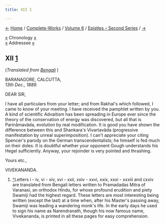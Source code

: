 ```yaml
---
title: XII 1

---
```

<div>

[←](011_sir.htm) [Home](../../../index.htm) /
[Complete-Works](../../complete_works.htm) / [Volume
6](../volume_6_contents.htm) / [Epistles – Second
Series](epistles_second_series_contents.htm) / [→](013_sir.htm)

  

[«](011_sir.htm) Chronology
[»](../../volume_7/epistles_third_series/01_sir.htm)  
[«](011_sir.htm) Addressee [»](013_sir.htm)

## XII [1](#fn1)

(*Translated from [Bengali](b6016e6012.pdf)* )

BARANAGORE, CALCUTTA,  
*13th Dec., 1889.*

DEAR SIR,

I have all particulars from your letter; and from Rakhal's which
followed, I came to know of your meeting. I have received the pamphlet
written by you. A kind of scientific Advaitism has been spreading in
Europe ever since the theory of the conservation of energy was
discovered, but all that is Parinâmavâda, evolution by real
modification. It is good you have shown the difference between this and
Shankara's Vivartavâda (progressive manifestation by unreal
superimposition). I can't appreciate your citing Spencer's parody on the
German transcendentalists; he himself is fed much on their doles. It is
doubtful whether your opponent Gough understands his Hegel sufficiently.
Anyway, your rejoinder is very pointed and thrashing. 

Yours etc.,

VIVEKANANDA.

1.  [^](#txt1)Letters i - iv, vi - xiv, xvi - xxii, xxiv - xxvi, xxix,
    xxxi - xxxiii and cxxiv are translated from Bengali letters written
    to Pramadadas Mitra of Varanasi, an orthodox Hindu, for whose
    profound erudition and piety Swamiji had the highest regard. These
    letters are most interesting being written (except the last) at a
    time when, after his Master's passing away, Swamiji was leading a
    wandering monk's life. In the early days he used to sign his name as
    Narendranath, though his now famous name, Vivekananda, is printed in
    all these pages for easy comprehension.

</div>
